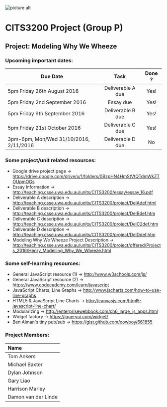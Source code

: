 ![picture alt](http://static.weboffice.uwa.edu.au/visualid/core-rebrand/img/uwacrest/uwacrest-blue.svg)
# CITS3200 Project (Group P)
## Project: Modeling Why We Wheeze

### Upcoming important dates:
| Due Date                                | Task              |   Done ?
| -------------                           |:-------------:    | :-------------: 
| 5pm Friday 26th August 2016             | Deliverable A due | Yes!
| 5pm Friday 2nd September 2016           | Essay due         | Yes! 
| 5pm Friday 9th September 2016           | Deliverable B due | Yes!
| 5pm Friday 21st October 2016            | Deliverable C due | Yes!
| 3pm-6pm, Mon/Wed 31/10/2016, 2/11/2016  | Deliverable D due | No

### Some project/unit related resources:
  - Google drive project page -> https://drive.google.com/drive/u/1/folders/0BzpHN4HmStVtQTdmWkZTOUpmOGs
  - Essay Information -> http://teaching.csse.uwa.edu.au/units/CITS3200/essay/essay_16.pdf
  - Deliverable A description -> http://teaching.csse.uwa.edu.au/units/CITS3200/project/DelAdef.html
  - Deliverable B description -> http://teaching.csse.uwa.edu.au/units/CITS3200/project/DelBdef.htm
  - Deliverable C description -> http://teaching.csse.uwa.edu.au/units/CITS3200/project/DelC2def.htm
  - Deliverable D description -> http://teaching.csse.uwa.edu.au/units/CITS3200/project/DelDdef.htm
  - Modeling Why We Wheeze Project Description -> http://teaching.csse.uwa.edu.au/units/CITS3200/project/offered/Projects_2016/Henry_Modelling_Why_We_Wheeze.html

### Some self-learning resources:
  - General JavaScript resource (1) -> http://www.w3schools.com/js/
  - General JavaScript resource (2) -> https://www.codecademy.com/learn/javascript
  - JavaScript Charts; Line Graphs -> http://www.jscharts.com/how-to-use-line-graphs
  - HTML5 & JavaScript Line Charts -> http://canvasjs.com/html5-javascript-line-chart/
  - Modularizing -> http://enterprisewebbook.com/ch6_large_js_apps.html
  - Widget factory -> https://jqueryui.com/widget/
  - Ben Alman's tiny pub/sub -> https://gist.github.com/cowboy/661855

### Project Members:
| Name                |   
|:-------------       | 
| Tom Ankers          | 
| Michael Baxter      | 
| Dylan Johnson       | 
| Gary Liao           | 
| Harrison Marley     | 
| Damon van der Linde | 
  
